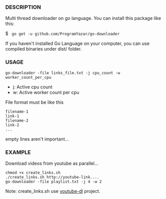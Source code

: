 ### DESCRIPTION

Multi thread downloader on go language. You can install this package like this:

$ ` go get -u github.com/ProgramYazar/go-downloader`

If you haven't installed Go Language on your computer, you can use compiled binaries under dist/ folder.

### USAGE

	go-downloader -file links_file.txt -j cpu_count -w worker_count_per_cpu

* j: Active cpu count
* w: Active worker count per cpu

File format must be like this

	filename-1
	link-1
	filename-2
	link-2
	...

empty lines aren't important...



### EXAMPLE

Download videos from youtube as parallel...

	chmod +x create_links.sh
	./create_links.sh http://youtube-link....
	go-downloader -file playlist.txt -j 4 -w 2

Note: create_links.sh use [youtube-dl](https://github.com/rg3/youtube-dl) project.
